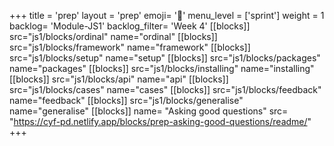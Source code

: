 +++
title = 'prep'
layout = 'prep'
emoji= '📝'
menu_level = ['sprint']
weight = 1
backlog= 'Module-JS1'
backlog_filter= 'Week 4'
[[blocks]]
src="js1/blocks/ordinal"
name="ordinal"
[[blocks]]
src="js1/blocks/framework"
name="framework"
[[blocks]]
src="js1/blocks/setup"
name="setup"
[[blocks]]
src="js1/blocks/packages"
name="packages"
[[blocks]]
src="js1/blocks/installing"
name="installing"
[[blocks]]
src="js1/blocks/api"
name="api"
[[blocks]]
src="js1/blocks/cases"
name="cases"
[[blocks]]
src="js1/blocks/feedback"
name="feedback"
[[blocks]]
src="js1/blocks/generalise"
name="generalise"
[[blocks]]
name= "Asking good questions"
src= "https://cyf-pd.netlify.app/blocks/prep-asking-good-questions/readme/"
+++
